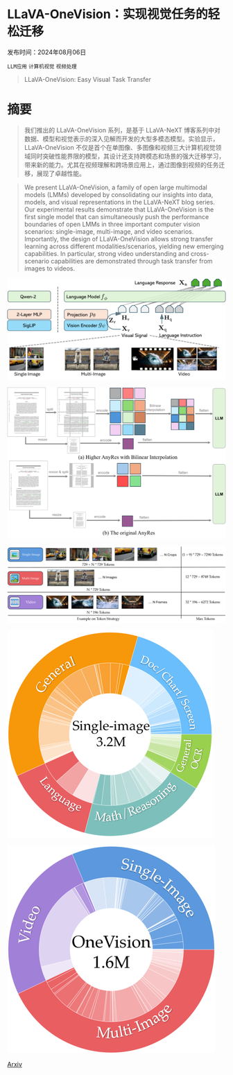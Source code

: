 # LLaVA-OneVision：实现视觉任务的轻松迁移

发布时间：2024年08月06日

`LLM应用` `计算机视觉` `视频处理`

> LLaVA-OneVision: Easy Visual Task Transfer

# 摘要

> 我们推出的 LLaVA-OneVision 系列，是基于 LLaVA-NeXT 博客系列中对数据、模型和视觉表示的深入见解而开发的大型多模态模型。实验显示，LLaVA-OneVision 不仅是首个在单图像、多图像和视频三大计算机视觉领域同时突破性能界限的模型，其设计还支持跨模态和场景的强大迁移学习，带来新的能力。尤其在视频理解和跨场景应用上，通过图像到视频的任务迁移，展现了卓越性能。

> We present LLaVA-OneVision, a family of open large multimodal models (LMMs) developed by consolidating our insights into data, models, and visual representations in the LLaVA-NeXT blog series. Our experimental results demonstrate that LLaVA-OneVision is the first single model that can simultaneously push the performance boundaries of open LMMs in three important computer vision scenarios: single-image, multi-image, and video scenarios. Importantly, the design of LLaVA-OneVision allows strong transfer learning across different modalities/scenarios, yielding new emerging capabilities. In particular, strong video understanding and cross-scenario capabilities are demonstrated through task transfer from images to videos.

![LLaVA-OneVision：实现视觉任务的轻松迁移](../../../paper_images/2408.03326/x1.png)

![LLaVA-OneVision：实现视觉任务的轻松迁移](../../../paper_images/2408.03326/x2.png)

![LLaVA-OneVision：实现视觉任务的轻松迁移](../../../paper_images/2408.03326/x3.png)

![LLaVA-OneVision：实现视觉任务的轻松迁移](../../../paper_images/2408.03326/x4.png)

![LLaVA-OneVision：实现视觉任务的轻松迁移](../../../paper_images/2408.03326/x5.png)

[Arxiv](https://arxiv.org/abs/2408.03326)